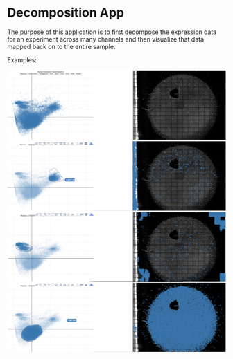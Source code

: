 # Decomposition App 

The purpose of this application is to first decompose the expression data for an experiment across many 
channels and then visualize that data mapped back on to the entire sample.

Examples:

![Selection 0](images/selection0.png "Selection 0")
![Selection 1](images/selection1.png "Selection 1")
![Selection 2](images/selection2.png "Selection 2")
![Selection 3](images/selection3.png "Selection 3")